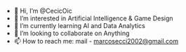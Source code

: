 - 👋 Hi, I’m @CecicOic
- 👀 I’m interested in Artificial Intelligence & Game Design
- 🌱 I’m currently learning AI and Data Analytics
- 💞️ I’m looking to collaborate on Anything
- 📫 How to reach me: mail - marcosecci2002@gmail.com

<!---
CecicOic/CecicOic is a ✨ special ✨ repository because its `README.md` (this file) appears on your GitHub profile.
You can click the Preview link to take a look at your changes.
--->
